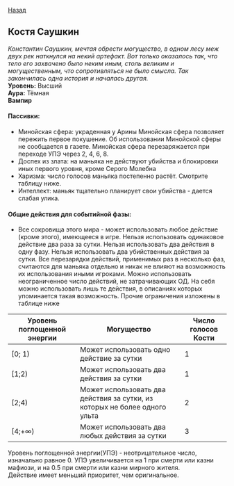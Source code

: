 ﻿[Назад](README.md)


## Костя Саушкин
*Константин Саушкин, мечтая обрести могущество, в одном лесу меж двух рек наткнулся на некий артефакт. Вот только оказалось так, что тело его захвачено было неким иным, столь великим и могущественным, что сопротивляться не было смысла. Так закончилась одна история и началась другая.*  
**Уровень:** Высший   
**Аура:** Тёмная  
**Вампир** 
#### Пассивки:
* Минойская сфера: украденная у Арины Минойская сфера позволяет пережить первое покушение. Об использовании Минойской сферы не сообщается в газете. Минойская сфера перезаряжается при переходе УПЭ через 2, 4, 6, 8.
* Доспех из злата: на маньяка не действуют убийства и блокировки иных первого уровня, кроме Серого Молебна
* Харизма: число голосов маньяка постепенно растёт. Смотрите таблицу ниже.
* Интеллект: маньяк тщательно планирует свои убийства - дается слабая улика.

#### Общие действия для событийной фазы:
* Все сокровища этого мира - может использовать любое действие (кроме этого), имеющееся в игре. Нельзя использовать одинаковое действие два раза за сутки. Нельзя использовать два действия в одну фазу. Нельзя использовать два убийственных действия за сутки. Все перезарядки действий, применимых раз в несколько фаз, считаются для маньяка отдельно и никак не влияют на возможность их использования иными игроками.  Можно использовать неограниченное число действий, не затрачивающих ОД. На себя можно использовать лишь те действия, в описаниях которых упоминается такая возможность. Прочие ограничения изложены в таблице ниже

| Уровень поглощенной энергии | Могущество                                            | Число голосов Кости |
|-----------------------------|-------------------------------------------------------|---------------------|
|[0; 1)| Может использовать одно  действие за сутки|  1            |
|[1;2)| Может использовать два  действия за сутки              | 1 |
|[2;4)| Может использовать два  действия за сутки, из которых не более одного ульта| 2 |
| [4;+∞) | Может использовать два любых  действия за сутки | 3 |

Уровень поглощенной энергии(УПЭ) - неотрицательное число, изначально равное 0. УПЭ увеличивается на 1 при смерти или казни мафиози, и на 0.5 при смерти или казни мирного жителя.   
Действие имеет меньший приоритет, чем оригинальное.